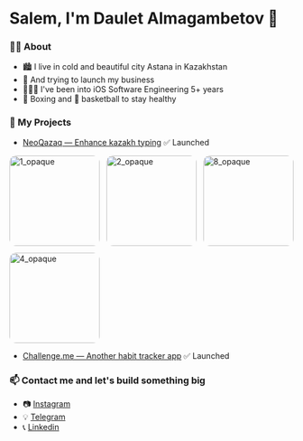 # Salem, I'm Daulet Almagambetov 👋

### 🙋‍♂️ About

- 🏙️ I live in cold and beautiful city Astana in Kazakhstan
- 🚀 And trying to launch my business
- 👨🏽‍💻 I've been into iOS Software Engineering 5+ years
- 🥊 Boxing and 🏀 basketball to stay healthy


### 🚀 My Projects

- [NeoQazaq — Enhance kazakh typing](https://apps.apple.com/kz/app/neoqazaq/id6478051876) ✅ Launched

<div style="display: flex; flex-wrap: wrap; gap: 12px;">
  <img src="https://github.com/daukabase/daukabase/assets/31764630/70a3d63f-1675-433d-809a-0f4ef80a90cb" alt="1_opaque" width="160" style="border-radius: 12px;">
  <img src="https://github.com/daukabase/daukabase/assets/31764630/7864c9cb-b01c-44f3-a3c8-40873c464c6c" alt="2_opaque" width="160" style="border-radius: 12px;">
  <img src="https://github.com/daukabase/daukabase/assets/31764630/8649eaa6-6f31-4c48-ade0-9da3d99ed3af" alt="8_opaque" width="160" style="border-radius: 12px;">
  <img src="https://github.com/daukabase/daukabase/assets/31764630/85c0053e-924a-4f5f-8d89-b3dcfe59c80b" alt="4_opaque" width="160" style="border-radius: 12px;">
</div>

- [Challenge.me — Another habit tracker app](https://apps.apple.com/kz/app/challenge-me/id1540571421) ✅ Launched


### 📫 Contact me and let's build something big

- 📷 [Instagram](https://www.instagram.com/almagambetoff) 
- 💡 [Telegram](https://t.me/daukabase)
- 📞 [Linkedin](https://www.linkedin.com/in/daukabase/)
